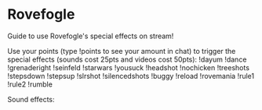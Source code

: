# Rovefogle

Guide to use Rovefogle's special effects on stream!

Use your points (type !points to see your amount in chat) to trigger the special effects (sounds cost 25pts and videos cost 50pts): !dayum !dance !grenaderight !seinfeld !starwars !yousuck !headshot !nochicken !treeshots !stepsdown !stepsup !slrshot !silencedshots !buggy !reload !rovemania !rule1 !rule2 !rumble

Sound effects:
